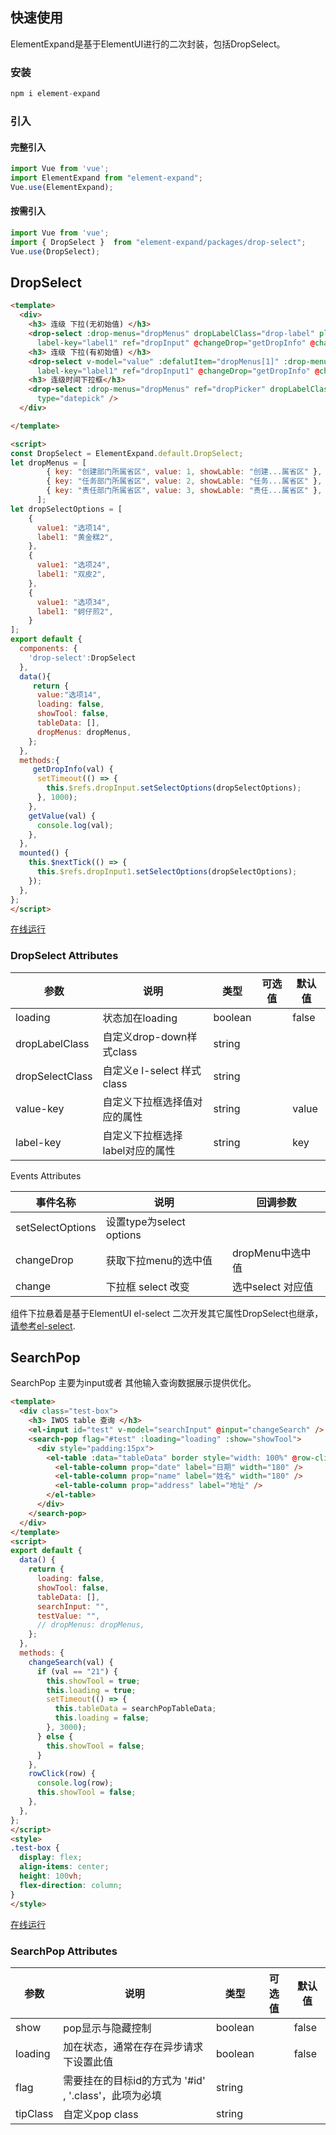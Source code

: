 ## 快速使用 
ElementExpand是基于ElementUI进行的二次封装，包括DropSelect。

### 安装

```js
npm i element-expand 
```

### 引入

#### 完整引入

```js
import Vue from 'vue';
import ElementExpand from "element-expand";  
Vue.use(ElementExpand);
```

#### 按需引入

```javascript
import Vue from 'vue';
import { DropSelect }  from "element-expand/packages/drop-select";
Vue.use(DropSelect);
```



## DropSelect

```html
<template>
  <div>
    <h3> 连级 下拉(无初始值) </h3>
    <drop-select :drop-menus="dropMenus" dropLabelClass="drop-label" placeholder="请选择数据" value-key="value1"
      label-key="label1" ref="dropInput" @changeDrop="getDropInfo" @change="getValue" type="select" />
    <h3> 连级 下拉(有初始值) </h3>
    <drop-select v-model="value" :defalutItem="dropMenus[1]" :drop-menus="dropMenus" dropLabelClass="drop-label" placeholder="请选择数据" value-key="value1"
      label-key="label1" ref="dropInput1" @changeDrop="getDropInfo" @change="getValue" type="select" />
    <h3> 连级时间下拉框</h3>
    <drop-select :drop-menus="dropMenus" ref="dropPicker" dropLabelClass="drop-label" placeholder="请选择数据"
      type="datepick" />
  </div>

</template>

<script>
const DropSelect = ElementExpand.default.DropSelect;
let dropMenus = [
        { key: "创建部门所属省区", value: 1, showLable: "创建...属省区" },
        { key: "任务部门所属省区", value: 2, showLable: "任务...属省区" },
        { key: "责任部门所属省区", value: 3, showLable: "责任...属省区" },
      ];
let dropSelectOptions = [
    {
      value1: "选项14",
      label1: "黄金糕2",
    },
    {
      value1: "选项24",
      label1: "双皮2",
    },
    {
      value1: "选项34",
      label1: "蚵仔煎2",
    }
];  
export default {
  components: {
    'drop-select':DropSelect
  },
  data(){
     return {
      value:"选项14",
      loading: false,
      showTool: false,
      tableData: [],
      dropMenus: dropMenus,
    };
  },
  methods:{
     getDropInfo(val) {
      setTimeout(() => {
        this.$refs.dropInput.setSelectOptions(dropSelectOptions);
      }, 1000);
    },
    getValue(val) {
      console.log(val);
    },
  },
  mounted() {
    this.$nextTick(() => {
      this.$refs.dropInput1.setSelectOptions(dropSelectOptions);
    });
  },
};
</script>

```

[在线运行](https://codepen.io/liuyicong-git/pen/gOwoedR)

### DropSelect Attributes

| 参数            | 说明                            | 类型    | 可选值 | 默认值 |
| --------------- | ------------------------------- | ------- | ------ | ------ |
| loading         | 状态加在loading                 | boolean |        | false  |
| dropLabelClass  | 自定义drop-down样式class        | string  |        |        |
| dropSelectClass | 自定义e l-select 样式class      | string  |        |        |
| value-key       | 自定义下拉框选择值对应的属性    | string  |        | value  |
| label-key       | 自定义下拉框选择label对应的属性 | string  |        | key    |

Events Attributes

| 事件名称         | 说明                      | 回调参数          |
| ---------------- | ------------------------- | ----------------- |
| setSelectOptions | 设置type为select  options |                   |
| changeDrop       | 获取下拉menu的选中值      | dropMenu中选中值  |
| change           | 下拉框 select 改变        | 选中select 对应值 |

组件下拉悬着是基于ElementUI el-select 二次开发其它属性DropSelect也继承，[请参考el-select](https://element.eleme.io/#/zh-CN/component/select).



## SearchPop

SearchPop  主要为input或者 其他输入查询数据展示提供优化。

```html
<template>
  <div class="test-box">
    <h3> IWOS table 查询 </h3>
    <el-input id="test" v-model="searchInput" @input="changeSearch" />
    <search-pop flag="#test" :loading="loading" :show="showTool">
      <div style="padding:15px">
        <el-table :data="tableData" border style="width: 100%" @row-click="rowClick">
          <el-table-column prop="date" label="日期" width="180" />
          <el-table-column prop="name" label="姓名" width="180" />
          <el-table-column prop="address" label="地址" />
        </el-table>
      </div>
    </search-pop>
  </div>
</template>
<script>
export default {
  data() {
    return {
      loading: false,
      showTool: false,
      tableData: [],
      searchInput: "",
      testValue: "",
      // dropMenus: dropMenus,
    };
  },
  methods: {
    changeSearch(val) {
      if (val == "21") {
        this.showTool = true;
        this.loading = true;
        setTimeout(() => {
          this.tableData = searchPopTableData;
          this.loading = false;
        }, 3000);
      } else {
        this.showTool = false;
      }
    },
    rowClick(row) {
      console.log(row);
      this.showTool = false;
    },
  },
};
</script>
<style>
.test-box {
  display: flex;
  align-items: center;
  height: 100vh;
  flex-direction: column;
}
</style>
```

[在线运行]()

### SearchPop Attributes 

| 参数     | 说明                                                  | 类型    | 可选值 | 默认值 |
| -------- | ----------------------------------------------------- | ------- | ------ | ------ |
| show     | pop显示与隐藏控制                                     | boolean |        | false  |
| loading  | 加在状态，通常在存在异步请求下设置此值                | boolean |        | false  |
| flag     | 需要挂在的目标id的方式为 '#id' , '.class'，此项为必填 | string  |        |        |
| tipClass | 自定义pop class                                       | string  |        |        |

